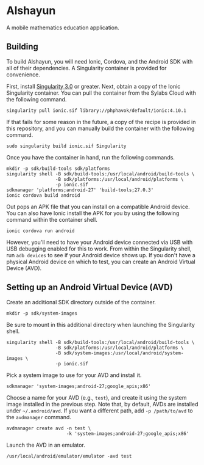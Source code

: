# Alshayun

A mobile mathematics education application.

## Building

To build Alshayun, you will need Ionic, Cordova, and the Android SDK with all of
their dependencies. A Singularity container is provided for convenience.

First, install [Singularity
3.0](https://www.sylabs.io/guides/3.0/user-guide/installation.html) or greater.
Next, obtain a copy of the Ionic Singularity container. You can pull the
container from the Sylabs Cloud with the following command.

    singularity pull ionic.sif library://phphavok/default/ionic:4.10.1

If that fails for some reason in the future, a copy of the recipe is provided in
this repository, and you can manually build the container with the following
command.

    sudo singularity build ionic.sif Singularity

Once you have the container in hand, run the following commands.

    mkdir -p sdk/build-tools sdk/platforms
    singularity shell -B sdk/build-tools:/usr/local/android/build-tools \
                      -B sdk/platforms:/usr/local/android/platforms \
                      -p ionic.sif
    sdkmanager 'platforms;android-27' 'build-tools;27.0.3'
    ionic cordova build android

Out pops an APK file that you can install on a compatible Android device. You
can also have Ionic install the APK for you by using the following command
within the container shell.

    ionic cordova run android

However, you'll need to have your Android device connected via USB with USB
debugging enabled for this to work. From within the Singularity shell, run `adb
devices` to see if your Android device shows up. If you don't have a physical
Android device on which to test, you can create an Android Virtual Device (AVD).

## Setting up an Android Virtual Device (AVD)

Create an additional SDK directory outside of the container.

    mkdir -p sdk/system-images

Be sure to mount in this additional directory when launching the Singularity
shell.

    singularity shell -B sdk/build-tools:/usr/local/android/build-tools \
                      -B sdk/platforms:/usr/local/android/platforms \
                      -B sdk/system-images:/usr/local/android/system-images \
                      -p ionic.sif

Pick a system image to use for your AVD and install it.

    sdkmanager 'system-images;android-27;google_apis;x86'

Choose a name for your AVD (e.g., `test`), and create it using the system image
installed in the previous step. Note that, by default, AVDs are installed under
`~/.android/avd`. If you want a different path, add `-p /path/to/avd` to the
`avdmanager` command.

    avdmanager create avd -n test \
                          -k 'system-images;android-27;google_apis;x86'

Launch the AVD in an emulator.

    /usr/local/android/emulator/emulator -avd test
